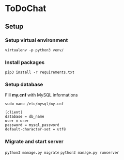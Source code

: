 # ToDoChat
## Setup
### Setup virtual environment

`virtualenv -p python3 venv/`

### Install packages

`pip3 install -r requirements.txt`

### Setup database
Fill **my.cnf** with MySQL informations

`sudo nano /etc/mysql/my.cnf`

```
[client]
database = db_name
user = user
password = mysql_password
default-character-set = utf8
```

### Migrate and start server

`python3 manage.py migrate`
`python3 manage.py runserver`
